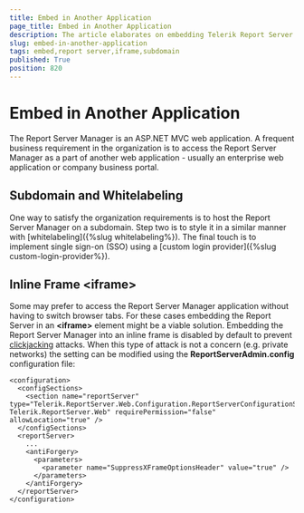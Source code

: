 ```yaml
---
title: Embed in Another Application
page_title: Embed in Another Application
description: The article elaborates on embedding Telerik Report Server in another application
slug: embed-in-another-application
tags: embed,report server,iframe,subdomain
published: True
position: 820
---
```


# Embed in Another Application

The Report Server Manager is an ASP.NET MVC web application. A frequent business requirement in the organization is to access the Report Server Manager as a part of another web application - usually an enterprise web application or company business portal.

## Subdomain and Whitelabeling

One way to satisfy the organization requirements is to host the Report Server Manager on a subdomain. Step two is to style it in a similar manner
with [whitelabeling]({%slug whitelabeling%}). The final touch is to implement single sign-on (SSO) using a [custom login provider]({%slug custom-login-provider%}).

## Inline Frame &lt;iframe&gt;

Some may prefer to access the Report Server Manager application without having to switch browser tabs. For these cases embedding the Report Server in an **&lt;iframe&gt;** element might be a viable solution. Embedding the Report Server Manager into an inline frame is disabled by default to prevent [clickjacking](https://en.wikipedia.org/wiki/Clickjacking) attacks. When this type of attack is not a concern (e.g. private networks) the setting can be modified using the **ReportServerAdmin.config** configuration file:

```
<configuration>
  <configSections>
	<section name="reportServer" type="Telerik.ReportServer.Web.Configuration.ReportServerConfigurationSection, Telerik.ReportServer.Web" requirePermission="false" allowLocation="true" />
  </configSections>
  <reportServer>
	...
	<antiForgery>
	  <parameters>
		<parameter name="SuppressXFrameOptionsHeader" value="true" />
	  </parameters>
	</antiForgery>
  </reportServer>
</configuration>
```
